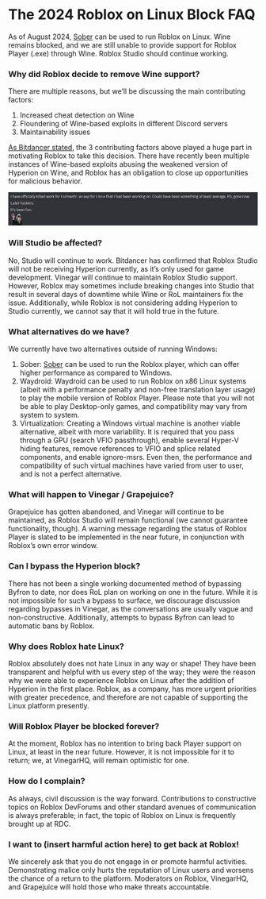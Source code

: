 # The 2024 Roblox on Linux Block FAQ

As of August 2024, [Sober](https://sober.vinegarhq.org) can be used to run Roblox on Linux. 
Wine remains blocked, and we are still unable to provide support for Roblox Player (.exe) through Wine. Roblox Studio should continue working.

### Why did Roblox decide to remove Wine support?
There are multiple reasons, but we’ll be discussing the main contributing factors:
1. Increased cheat detection on Wine
2. Floundering of Wine-based exploits in different Discord servers
3. Maintainability issues

[As Bitdancer stated](https://devforum.roblox.com/t/why-isnt-hyperion-an-anti-cheat/2840095/33), the 3 contributing factors above played a huge part in motivating Roblox to take this decision. There have recently been multiple instances of Wine-based exploits abusing the weakened version of Hyperion on Wine, and Roblox has an obligation to close up opportunities for malicious behavior.

![image of a cheater](./dumas.png)

### Will Studio be affected?
No, Studio will continue to work. Bitdancer has confirmed that Roblox Studio will not be receiving Hyperion currently, as it’s only used for game development. Vinegar will continue to maintain Roblox Studio support. However, Roblox may sometimes include breaking changes into Studio that result in several days of downtime while Wine or RoL maintainers fix the issue. Additionally, while Roblox is not considering adding Hyperion to Studio currently, we cannot say that it will hold true in the future.

### What alternatives do we have?
We currently have two alternatives outside of running Windows:
1. Sober: [Sober](https://sober.vinegarhq.org) can be used to run the Roblox player, which can offer higher performance as compared to Windows.
1. Waydroid: Waydroid can be used to run Roblox on x86 Linux systems (albeit with a performance penalty and non-free translation layer usage) to play the mobile version of Roblox Player. Please note that you will not be able to play Desktop-only games, and compatibility may vary from system to system.
2. Virtualization: Creating a Windows virtual machine is another viable alternative, albeit with more variability. It is required that you pass through a GPU (search VFIO passthrough), enable several Hyper-V hiding features, remove references to VFIO and splice related components, and enable ignore-msrs. Even then, the performance and compatibility of such virtual machines have varied from user to user, and is not a perfect alternative. 


### What will happen to Vinegar / Grapejuice?
Grapejuice has gotten abandoned, and Vinegar will continue to be maintained, as Roblox Studio will remain functional (we cannot guarantee functionality, though). A warning message regarding the status of Roblox Player is slated to be implemented in the near future, in conjunction with Roblox’s own error window.

### Can I bypass the Hyperion block?
There has not been a single working documented method of bypassing Byfron to date, nor does RoL plan on working on one in the future. While it is not impossible for such a bypass to surface, we discourage discussion regarding bypasses in Vinegar, as the conversations are usually vague and non-constructive. Additionally, attempts to bypass Byfron can lead to automatic bans by Roblox.

### Why does Roblox hate Linux?
Roblox absolutely does not hate Linux in any way or shape! They have been transparent and helpful with us every step of the way; they were the reason why we were able to experience Roblox on Linux after the addition of Hyperion in the first place. Roblox, as a company, has more urgent priorities with greater precedence, and therefore are not capable of supporting the Linux platform presently.

### Will Roblox Player be blocked forever?
At the moment, Roblox has no intention to bring back Player support on Linux, at least in the near future. However, it is not impossible for it to return; we, at VinegarHQ, will remain optimistic for one.

### How do I complain?
As always, civil discussion is the way forward. Contributions to constructive topics on Roblox DevForums and other standard avenues of communication is always preferable; in fact, the topic of Roblox on Linux is frequently brought up at RDC. 

### I want to (insert harmful action here) to get back at Roblox!
We sincerely ask that you do not engage in or promote harmful activities. Demonstrating malice only hurts the reputation of Linux users and worsens the chance of a return to the platform. Moderators on Roblox, VinegarHQ, and Grapejuice will hold those who make threats accountable.
